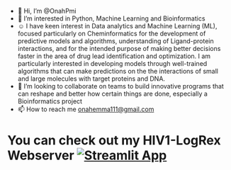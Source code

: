 - 👋 Hi, I’m @OnahPmi
- 👀 I’m interested in Python, Machine Learning and Bioinformatics
- ☺️ I have keen interest in Data analytics and Machine Learning (ML), focused  particularly on Cheminformatics for the development of predictive models and algorithms, understanding of Ligand-protein interactions, and for the intended purpose of making better decisions faster in the area of drug lead identification and optimization. I am particularly interested in developing models through well-trained algorithms that can make predictions on the the interactions of small and large molecules with target proteins and DNA.
- 💞️ I’m looking to collaborate on teams to build innovative programs that can reshape and better how certain things are done, especially a Bioinformatics project
- 📫 How to reach me onahemma111@gmail.com

<!---
OnahPmi/OnahPmi is a ✨ special ✨ repository because its `README.md` (this file) appears on your GitHub profile.
You can click the Preview link to take a look at your changes.
--->


# You can check out my HIV1-LogRex Webserver [![Streamlit App](https://static.streamlit.io/badges/streamlit_badge_black_white.svg)](https://hiv-1-logrex.streamlit.app/)
